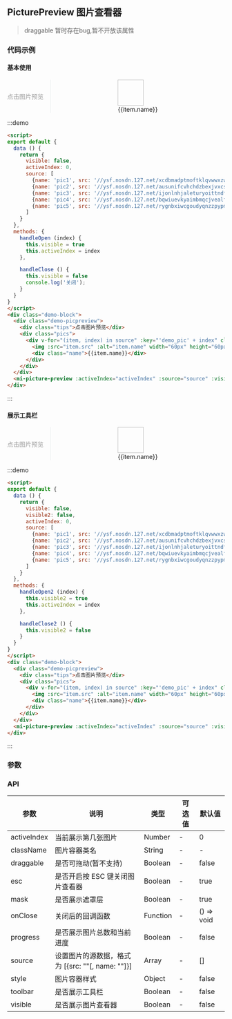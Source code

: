 ## PicturePreview 图片查看器

> draggable 暂时存在bug,暂不开放该属性

### 代码示例

#### 基本使用

<style>
.demo-picpreview {
    display: flex;
    .tips-display: flex;
    .tips-align-items: center;
    .tips-width: 100px;
    .tips-color: #999;
    .tips-border-right: #ebedf0 1px solid;
}
.demo-picpreview .tips {
    display: flex;
    align-items: center;
    width: 100px;
    color: #999;
    border-right: #ebedf0 1px solid;
}
.demo-picpreview .pics {
    display: flex;
    justify-content: center;
    flex: 1;
    flex-wrap: wrap;
}

.demo-picpreview .item {
    margin-left: 20px;
    cursor: pointer;
}

.demo-picpreview .item:first-child {
    margin-left: 0;
}

.demo-picpreview img {
    max-width: 100%;
    vertical-align: middle;
    border-style: none;
}

.demo-picpreview .name {
    text-align: center;
}
</style>

<script>
export default {
  data () {
    return {
      visible: false,
      visible2: false,
      activeIndex: 0,
      source: [
        {name: 'pic1', src: '//ysf.nosdn.127.net/xcdbmadptmoftklqvwwxzwlvlorxnzin'},
        {name: 'pic2', src: '//ysf.nosdn.127.net/ausunifcvhchdzbexjvxcswemqeojqdf'},
        {name: 'pic3', src: '//ysf.nosdn.127.net/ijonlnhjaleturyoittndfkpuhbchdkd'},
        {name: 'pic4', src: '//ysf.nosdn.127.net/bqwiuevkyaimbmqcjvealfhejvxzbbth'},
        {name: 'pic5', src: '//ysf.nosdn.127.net/rygnbxiwcgoudyqnzzpypmtxlwpixigf'}
      ]
    }
  },
  methods: {
    handleOpen (index) {
      this.visible = true
      this.activeIndex = index
    },

    handleOpen2 (index) {
      this.visible2 = true
      this.activeIndex = index
    },

    handleClose () {
      this.visible = false
      console.log('关闭');
    },

    handleClose2 () {
      this.visible2 = false
    }
  }
}
</script>
<div class="demo-block">
  <div class="demo-picpreview">
    <div class="tips">点击图片预览</div>
    <div class="pics">
      <div v-for="(item, index) in source" :key="'demo_pic' + index" class="item" @click="() => handleOpen(index)">
        <img :src="item.src" :alt="item.name" width="60px" height="60px" />
        <div class="name">{{item.name}}</div>
      </div>
    </div>
  </div>
  <mi-picture-preview :activeIndex="activeIndex" :source="source" :visible="visible" :onClose="handleClose"></mi-picture-preview>
</div>

:::demo

```html
<script>
export default {
  data () {
    return {
      visible: false,
      activeIndex: 0,
      source: [
        {name: 'pic1', src: '//ysf.nosdn.127.net/xcdbmadptmoftklqvwwxzwlvlorxnzin'},
        {name: 'pic2', src: '//ysf.nosdn.127.net/ausunifcvhchdzbexjvxcswemqeojqdf'},
        {name: 'pic3', src: '//ysf.nosdn.127.net/ijonlnhjaleturyoittndfkpuhbchdkd'},
        {name: 'pic4', src: '//ysf.nosdn.127.net/bqwiuevkyaimbmqcjvealfhejvxzbbth'},
        {name: 'pic5', src: '//ysf.nosdn.127.net/rygnbxiwcgoudyqnzzpypmtxlwpixigf'}
      ]
    }
  },
  methods: {
    handleOpen (index) {
      this.visible = true
      this.activeIndex = index
    },

    handleClose () {
      this.visible = false
      console.log('关闭');
    }
  }
}
</script>
<div class="demo-block">
  <div class="demo-picpreview">
    <div class="tips">点击图片预览</div>
    <div class="pics">
      <div v-for="(item, index) in source" :key="'demo_pic' + index" class="item" @click="() => handleOpen(index)">
        <img :src="item.src" :alt="item.name" width="60px" height="60px" />
        <div class="name">{{item.name}}</div>
      </div>
    </div>
  </div>
  <mi-picture-preview :activeIndex="activeIndex" :source="source" :visible="visible" :onClose="handleClose"></mi-picture-preview>
</div>
```

:::

#### 展示工具栏

<div class="demo-block">
  <div class="demo-picpreview">
    <div class="tips">点击图片预览</div>
    <div class="pics">
      <div v-for="(item, index) in source" :key="'demo_pic' + index" class="item" @click="() => handleOpen2(index)">
        <img :src="item.src" :alt="item.name" width="60px" height="60px" />
        <div class="name">{{item.name}}</div>
      </div>
    </div>
  </div>
  <mi-picture-preview :activeIndex="activeIndex" :source="source" :toolbar="true" :visible="visible2" :onClose="handleClose2" :progress="true"></mi-picture-preview>
</div>


:::demo

```html
<script>
export default {
  data () {
    return {
      visible: false,
      visible2: false,
      activeIndex: 0,
      source: [
        {name: 'pic1', src: '//ysf.nosdn.127.net/xcdbmadptmoftklqvwwxzwlvlorxnzin'},
        {name: 'pic2', src: '//ysf.nosdn.127.net/ausunifcvhchdzbexjvxcswemqeojqdf'},
        {name: 'pic3', src: '//ysf.nosdn.127.net/ijonlnhjaleturyoittndfkpuhbchdkd'},
        {name: 'pic4', src: '//ysf.nosdn.127.net/bqwiuevkyaimbmqcjvealfhejvxzbbth'},
        {name: 'pic5', src: '//ysf.nosdn.127.net/rygnbxiwcgoudyqnzzpypmtxlwpixigf'}
      ]
    }
  },
  methods: {
    handleOpen2 (index) {
      this.visible2 = true
      this.activeIndex = index
    },

    handleClose2 () {
      this.visible2 = false
    }
  }
}
</script>
<div class="demo-block">
  <div class="demo-picpreview">
    <div class="tips">点击图片预览</div>
    <div class="pics">
      <div v-for="(item, index) in source" :key="'demo_pic' + index" class="item" @click="() => handleOpen2(index)">
        <img :src="item.src" :alt="item.name" width="60px" height="60px" />
        <div class="name">{{item.name}}</div>
      </div>
    </div>
  </div>
  <mi-picture-preview :activeIndex="activeIndex" :source="source" :visible="visible2" :onClose="handleClose2"></mi-picture-preview>
</div>
```
:::

### 参数

### API

参数 | 说明 | 类型 | 可选值 | 默认值
--- | --- | --- | --- | --- |
activeIndex | 当前展示第几张图片 | Number | - | 0
className | 图片容器类名 | String | - | -
draggable | 是否可拖动(暂不支持) | Boolean | - | false
esc | 是否开启按 ESC 键关闭图片查看器 | Boolean | - | true
mask | 是否展示遮罩层 | Boolean | - | true
onClose | 关闭后的回调函数 | Function | - | () => void
progress | 是否展示图片总数和当前进度 | Boolean | - | false
source | 设置图片的源数据，格式为 [{src: ""[, name: ""]}] | Array | - | []
style | 图片容器样式 | Object | - | false
toolbar | 是否展示工具栏 | Boolean | - | false
visible | 是否展示图片查看器 | Boolean | - | false

